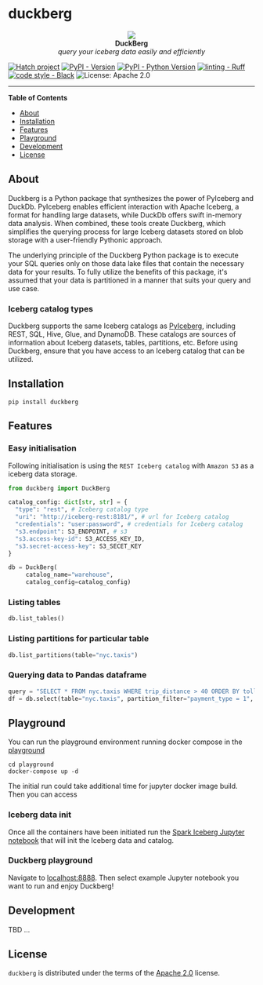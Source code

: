 # duckberg

<p align="center">
  <img src="https://raw.githubusercontent.com/slidoapp/duckberg/main/static/images/duckberg.png" /> <br />
  <strong>DuckBerg</strong> <br />
  <em>query your iceberg data easily and efficiently</em>
</p>


[![Hatch project](https://img.shields.io/badge/%F0%9F%A5%9A-Hatch-4051b5.svg)](https://github.com/pypa/hatch) 
[![PyPI - Version](https://img.shields.io/pypi/v/duckberg.svg)](https://pypi.org/project/duckberg)
[![PyPI - Python Version](https://img.shields.io/pypi/pyversions/duckberg.svg)](https://pypi.org/project/duckberg)
[![linting - Ruff](https://img.shields.io/endpoint?url=https://raw.githubusercontent.com/astral-sh/ruff/main/assets/badge/v2.json)](https://github.com/astral-sh/ruff)
[![code style - Black](https://img.shields.io/badge/code%20style-black-000000.svg)](https://github.com/psf/black)
![License: Apache 2.0](https://img.shields.io/badge/License-Apache_2.0-green.svg)

-----

**Table of Contents**

- [About](#about)
- [Installation](#installation)
- [Features](#features)
- [Playground](#playground)
- [Development](#development)
- [License](#license)

## About
Duckberg is a Python package that synthesizes the power of PyIceberg and DuckDb. PyIceberg enables efficient 
interaction with Apache Iceberg, a format for handling large datasets, while DuckDb offers swift in-memory data 
analysis. When combined, these tools create Duckberg, which simplifies the querying process for large Iceberg 
datasets stored on blob storage with a user-friendly Pythonic approach.

The underlying principle of the Duckberg Python package is to execute your SQL queries only on those data lake files 
that contain the necessary data for your results. To fully utilize the benefits of this package, it's assumed that 
your data is partitioned in a manner that suits your query and use case.

### Iceberg catalog types
Duckberg supports the same Iceberg catalogs as [PyIceberg](https://py.iceberg.apache.org/configuration/), including 
REST, SQL, Hive, Glue, and DynamoDB. These catalogs are sources of information about Iceberg datasets, tables, 
partitions, etc. Before using Duckberg, ensure that you have access to an Iceberg catalog that can be utilized.

## Installation

```console
pip install duckberg
```

## Features

### Easy initialisation
Following initialisation is using the `REST Iceberg catalog` with `Amazon S3` as a iceberg data storage.

```python
from duckberg import DuckBerg

catalog_config: dict[str, str] = {
  "type": "rest", # Iceberg catalog type 
  "uri": "http://iceberg-rest:8181/", # url for Iceberg catalog
  "credentials": "user:password", # credentials for Iceberg catalog
  "s3.endpoint": S3_ENDPOINT, # s3 
  "s3.access-key-id": S3_ACCESS_KEY_ID,
  "s3.secret-access-key": S3_SECET_KEY
}

db = DuckBerg(
     catalog_name="warehouse",
     catalog_config=catalog_config)
```

### Listing tables

```python
db.list_tables()
```

### Listing partitions for particular table

```python
db.list_partitions(table="nyc.taxis")
```

### Querying data to Pandas dataframe

```python
query = "SELECT * FROM nyc.taxis WHERE trip_distance > 40 ORDER BY tolls_amount DESC"
df = db.select(table="nyc.taxis", partition_filter="payment_type = 1", sql=query)
```

## Playground
You can run the playground environment running docker compose in the [playground](./playground)

```shell
cd playground
docker-compose up -d
```

The initial run could take additional time for jupyter docker image build. Then you can access

### Iceberg data init
Once all the containers have been initiated run the [Spark Iceberg Jupyter notebook](http://localhost:8889/notebooks/000%20Init%20Iceberg%20data.ipynb) that will
init the Iceberg data and catalog.

### Duckberg playground
Navigate to [localhost:8888](http://localhost:8888). Then select example Jupyter notebook you want to run and enjoy Duckberg!

## Development

TBD ...

## License

`duckberg` is distributed under the terms of the [Apache 2.0](https://www.apache.org/licenses/LICENSE-2.0.txt) license.
